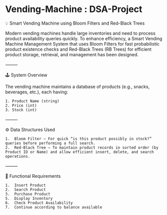 # Vending-Machine : DSA-Project
💡 Smart Vending Machine using Bloom Filters and Red-Black Trees

Modern vending machines handle large inventories and need to process product availability queries quickly. To enhance efficiency, a Smart Vending Machine Management System that uses Bloom Filters for fast probabilistic product existence checks and Red-Black Trees (RB Trees) for efficient product storage, retrieval, and management has been designed.

⸻

🕹️ System Overview

The vending machine maintains a database of products (e.g., snacks, beverages, etc.), each having:  

	1. Product Name (string)
	2. Price (int)
	3. Stock (int)

⸻

⚙️ Data Structures Used

	1.	Bloom Filter – For quick “is this product possibly in stock?” queries before performing a full search.
	2.	Red-Black Tree – To maintain product records in sorted order (by Product ID or Name) and allow efficient insert, delete, and search operations.

⸻

🎯 Functional Requirements  

	1.	Insert Product
	2.	Search Product
	3.	Purchase Product
	5.	Display Inventory
	6.	Check Product Availability
  	7.  Continue according to balance available
